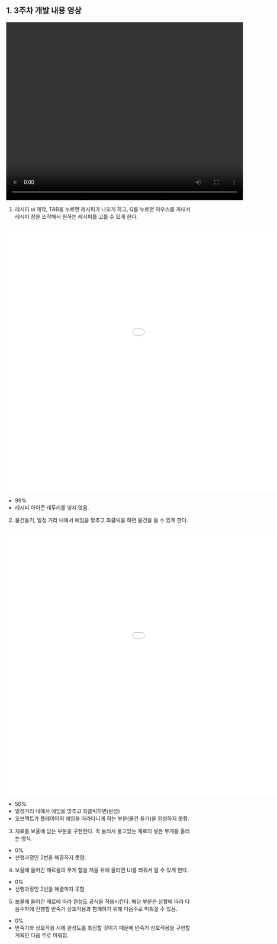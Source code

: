 ## 1. 3주차 개발 내용 영상

<video controls width="640" height="480">

    <source src="files/Video/3주차 개발 내용.mp4" type="video/mp4">

    Sorry, your browser doesn't support embedded videos.

</video>

<br>

1. 레시피 ui 제작, TAB을 누르면 레시피가 나오게 하고, Q를 누르면 마우스를 꺼내서 레시피 창을 조작해서 원하는 레시피를 고를 수 있게 한다.
<iframe src='//gifs.com/embed/racipe-window-lxGwBj' frameborder='0' scrolling='no' width='1280px' height='720px' style='-webkit-backface-visibility: hidden;-webkit-transform: scale(1);' ></iframe>

<br>

- 99%
- 레시피 아이콘 테두리를 넣지 않음.

2. 물건들기, 일정 거리 내에서 에임을 맞추고 좌클릭을 하면 물건을 들 수 있게 한다.
<iframe src='//gifs.com/embed/object-lifting-vlV0n5' frameborder='0' scrolling='no' width='1280px' height='720px' style='-webkit-backface-visibility: hidden;-webkit-transform: scale(1);' ></iframe>

<br>

- 50%
- 일정거리 내에서 에임을 맞추고 좌클릭하면(완성)
- 오브젝트가 플레이어의 에임을 따라다니게 하는 부분(물건 들기)을 완성하지 못함.

3. 재료를 보울에 담는 부분을 구현한다. 꾹 눌러서 들고있는 재료의 넣은 무게를 올리는 방식.
- 0%
- 선행과정인 2번을 해결하지 못함.

4. 보울에 들어간 재료들의 무게 합을 저울 위에 올리면 UI를 띄워서 알 수 있게 한다.
- 0%
- 선행과정인 2번을 해결하지 못함

5. 보울에 들어간 재료에 따라 완성도 공식을 적용시킨다. 해당 부분은 상황에 따라 다음주차에 진행할 반죽기 상호작용과 함께하기 위해 다음주로 미뤄질 수 있음.
- 0%
- 반죽기와 상호작용 시에 완성도를 측정할 것이기 때문에 반죽기 상호작용을 구현할 계획인 다음 주로 미뤄짐.
